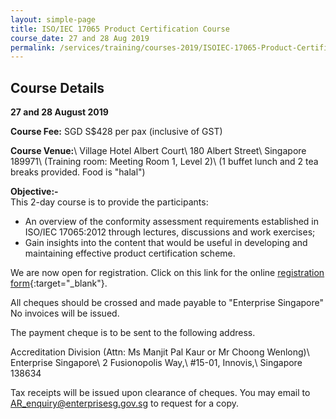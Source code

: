 ```yaml
---
layout: simple-page
title: ISO/IEC 17065 Product Certification Course
course_date: 27 and 28 Aug 2019
permalink: /services/training/courses-2019/ISOIEC-17065-Product-Certification-Course
---
```


## Course Details
**27 and 28 August 2019**

**Course Fee:** SGD S$428 per pax (inclusive of GST)

**Course Venue:**\\
Village Hotel Albert Court\\
180 Albert Street\\
Singapore 189971\\
(Training room:  Meeting Room 1, Level 2)\\
(1 buffet lunch and 2 tea breaks provided.  Food is "halal")
 
**Objective:-**  
This 2-day course is to provide the participants:

* An overview of the conformity assessment requirements established in ISO/IEC 17065:2012 through lectures, discussions and work exercises;
* Gain insights into the content that would be useful in developing and maintaining effective product certification scheme.

We are now open for registration.  Click on this link for the online [registration form](https://form.gov.sg/5d1ed34b9ca58e0018fae30c){:target="_blank"}.
 
All cheques should be crossed and made payable to "Enterprise Singapore" No invoices will be issued.

The payment cheque is to be sent to the following address.
 
Accreditation Division (Attn: Ms Manjit Pal Kaur or Mr Choong Wenlong)\\
Enterprise Singapore\\
2 Fusionopolis Way,\\
#15-01, Innovis,\\
Singapore 138634

Tax receipts will be issued upon clearance of cheques.  You may email to AR_enquiry@enterprisesg.gov.sg to request for a copy.
